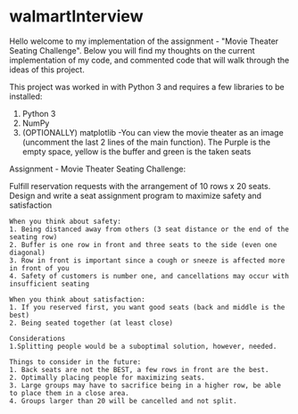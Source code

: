 # walmartInterview

Hello welcome to my implementation of the assignment - "Movie Theater Seating Challenge". Below you will find my thoughts on the current implementation of my code, and 
commented code that will walk through the ideas of this project.

This project was worked in with Python 3 and requires a few libraries to be installed:
  1. Python 3
  2. NumPy
  3. (OPTIONALLY) matplotlib
    -You can view the movie theater as an image (uncomment the last 2 lines of the main function). The Purple is the empty space, yellow is the buffer and green is the taken seats
  

Assignment - Movie Theater Seating Challenge:

Fulfill reservation requests with the arrangement of 10 rows x 20 seats. 
Design and write a seat assignment program to maximize safety and satisfaction

    When you think about safety:
    1. Being distanced away from others (3 seat distance or the end of the seating row)
    2. Buffer is one row in front and three seats to the side (even one diagonal)
    3. Row in front is important since a cough or sneeze is affected more in front of you
    4. Safety of customers is number one, and cancellations may occur with insufficient seating
    
    When you think about satisfaction:
    1. If you reserved first, you want good seats (back and middle is the best)
    2. Being seated together (at least close)
    
    Considerations
    1.Splitting people would be a suboptimal solution, however, needed.
    
    Things to consider in the future:
    1. Back seats are not the BEST, a few rows in front are the best.
    2. Optimally placing people for maximizing seats.
    3. Large groups may have to sacrifice being in a higher row, be able to place them in a close area.
    4. Groups larger than 20 will be cancelled and not split.
